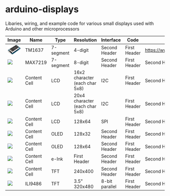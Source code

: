 # arduino-displays
Libaries, wiring, and example code for various small displays used with Arduino and other microprocessors



| Image | Name  | Type | Resolution  | Interface | Code  | Purchase |
| -------------- | ------------- | ------------- | ------------- | ------------- | ------------- | ------------- |
| ![](Images/TM1637.jpg ) | TM1637 | 7-segment | 4-digit | Second Header | First Header  | https://www.banggood.com/custlink/GDD3zSq2qk |
| ![](https://gyazo.com/eb5c5741b6a9a16c692170a41a49c858.png ) | MAX7219 | 7-segment  | 8-digit | Second Header | First Header  | Second Header |
| ![](https://gyazo.com/eb5c5741b6a9a16c692170a41a49c858.png) | Content Cell  | LCD | 16x2 character (each char 5x8) | I2C | First Header  | Second Header |
| ![](https://gyazo.com/eb5c5741b6a9a16c692170a41a49c858.png) | Content Cell  | LCD  | 20x4 character (each char 5x8) | I2C | First Header  | Second Header |
| ![](https://gyazo.com/eb5c5741b6a9a16c692170a41a49c858.png) | Content Cell  | LCD | 128x64 | SPI | First Header  | Second Header |
| ![](https://gyazo.com/eb5c5741b6a9a16c692170a41a49c858.png) | Content Cell  | OLED | 128x32  | Second Header | First Header  | Second Header |
| ![](https://gyazo.com/eb5c5741b6a9a16c692170a41a49c858.png) | Content Cell  | OLED | 128x64 | Second Header | First Header  | Second Header |
| ![](https://gyazo.com/eb5c5741b6a9a16c692170a41a49c858.png) | Content Cell  | e-Ink | First Header  | Second Header | First Header  | Second Header |
| ![](https://gyazo.com/eb5c5741b6a9a16c692170a41a49c858.png) | Content Cell  | TFT | 240x400 | Second Header | First Header  | Second Header |
| ![](https://gyazo.com/eb5c5741b6a9a16c692170a41a49c858.png) | ILI9486 | TFT | 3.5" 320x480 | 8-bit parallel | First Header  | Second Header |
